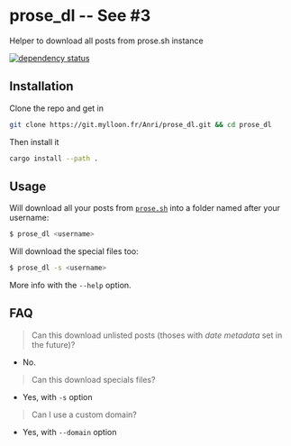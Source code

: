 # prose_dl -- **See #3**

Helper to download all posts from prose.sh instance

[![dependency status](https://deps.rs/repo/gitea/git.mylloon.fr/Anri/prose_dl/status.svg)](https://deps.rs/repo/gitea/git.mylloon.fr/Anri/prose_dl)

## Installation

Clone the repo and get in

```bash
git clone https://git.mylloon.fr/Anri/prose_dl.git && cd prose_dl
```

Then install it

```bash
cargo install --path .
```

## Usage

Will download all your posts from [`prose.sh`](https://prose.sh/) into a
folder named after your username:

```bash
$ prose_dl <username>
```

Will download the special files too:

```bash
$ prose_dl -s <username>
```

More info with the `--help` option.

## FAQ

> Can this download unlisted posts (thoses with _date metadata_ set in the future)?

- No.

> Can this download specials files?

- Yes, with `-s` option

> Can I use a custom domain?

- Yes, with `--domain` option

